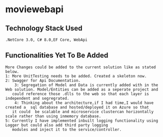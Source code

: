 # moviewebapi
## Technology Stack Used
    .NetCore 3.0, C# 8.0,EF Core, WebApi 
## Functionalities Yet To Be Added
    More Changes could be added to the current solution like as stated below.
	1: More UnitTesting needs to be added. Created a skeleton now.
	2: Swagger for Api Documentation.
        3: Segregation of Model and Data is currently added with in the Web solution. Model/Entities can be added as a seperate project and 
	   could reference those .dlls to the web so that each layer is independent and segregrated.
        4: Thinking about the architecture,if I had time,I would have created a  sql database and hosted/deployed it on Azure so that
	   it could  be scalable and microservice clustercan horizontally scale rather than using inmemory database.
	5: Currently I have implemented inbuilt logging functionality using Logger but could also add third party logging
	   modules and inject it to the service/controller.
